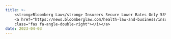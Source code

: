 ```yaml
---
title: >-
    <strong>Bloomberg Law</strong> Insurers Secure Lower Rates Only 53% of the Time, Study Says.
    <a href="https://news.bloomberglaw.com/health-law-and-business/insurers-secure-lower-rates-only-53-of-the-time-study-says" target="_blank">Read more <i 
    class="fas fa-angle-double-right"></i></a>
date: 2023-04-03 
---
```

